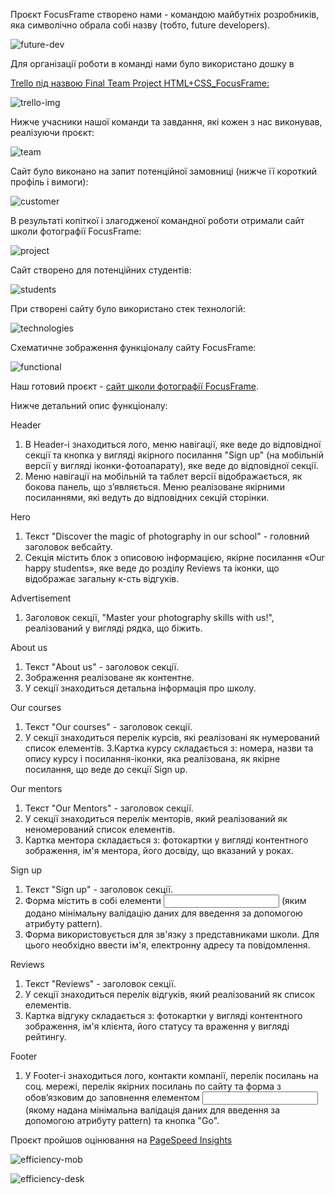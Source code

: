 Проєкт FocusFrame створено нами - командою майбутніх розробників, яка символічно
обрала собі назву <FUTURE DEV /> (тобто, future developers).

![future-dev](./src/img/readme/future-dev.jpg)

Для організації роботи в команді нами було використано дошку в

[Trello під назвою Final Team Project HTML+CSS_FocusFrame:](https://trello.com/b/xvCubDyO/final-team-project-htmlcssfocusframe)

![trello-img](./src/img/readme/trello.jpg)

Нижче учасники нашої команди та завдання, які кожен з нас виконував, реалізуючи
проєкт:

![team](./src/img/readme/team.jpg)

Сайт було виконано на запит потенційної замовниці (нижче її короткий профіль і
вимоги):

![customer](./src/img/readme/customer.jpg)

В результаті копіткої і злагодженої командної роботи отримали сайт школи
фотографії FocusFrame:

![project](./src/img/readme/project.jpg)

Сайт створено для потенційних студентів:

![students](./src/img/readme/students.jpg)

При створені сайту було використано стек технологій:

![technologies](./src/img/readme/technologies.jpg)

Cхематичне зображення функціоналу сайту FocusFrame:

![functional](./src/img/readme/functional.jpg)

Наш готовий проєкт -
[сайт школи фотографії FocusFrame](https://yilchik.github.io/project-future-dev/).

Нижче детальний опис функціоналу:

Header

1. В Header-і знаходиться лого, меню навігації, яке веде до відповідної секції
   та кнопка у вигляді якірного посилання "Sign up" (на мобільній версії у
   вигляді іконки-фотоапарату), яке веде до відповідної секції.
2. Меню навігації на мобільній та таблет версії відображається, як бокова
   панель, що зʼявляється. Меню реалізоване якірними посиланнями, які ведуть до
   відповідних секцій сторінки.

Hero

1. Текст "Discover the magic of photography in our school" - головний заголовок
   вебсайту.
2. Секція містить блок з описовою інформацією, якірне посилання «Our happy
   students», яке веде до розділу Reviews та іконки, що відображає загальну
   к-сть відгуків.

Advertisement

1. Заголовок секції, "Master your photography skills with us!", реалізований у
   вигляді рядка, що біжить.

About us

1. Текст "About us" - заголовок секції.
2. Зображення реалізоване як контентне.
3. У секції знаходиться детальна інформація про школу.

Our courses

1. Текст "Our courses" - заголовок секції.
2. У секції знаходиться перелік курсів, які реалізовані як нумерований список
   елементів. 3.Картка курсу складається з: номера, назви та опису курсу і
   посилання-іконки, яка реалізована, як якірне посилання, що веде до секції
   Sign up.

Our mentors

1. Текст "Our Mentors" - заголовок секції.
2. У секції знаходиться перелік менторів, який реалізований як неномерований
   список елементів.
3. Картка ментора складається з: фотокартки у вигляді контентного зображення,
   ім'я ментора, його досвіду, що вказаний у роках.

Sign up

1. Текст "Sign up" - заголовок секції.
2. Форма містить в собі елементи <input> (яким додано мінімальну валідацію даних
   для введення за допомогою атрибуту pattern).
3. Форма використовується для зв'язку з представниками школи. Для цього
   необхідно ввести ім'я, електронну адресу та повідомлення.

Reviews

1. Текст "Reviews" - заголовок секції.
2. У секції знаходиться перелік відгуків, який реалізований як список елементів.
3. Картка відгуку складається з: фотокартки у вигляді контентного зображення,
   ім'я клієнта, його статусу та враження у вигляді рейтингу.

Footer

1. У Footer-і знаходиться лого, контакти компанії, перелік посилань на соц.
   мережі, перелік якірних посилань по сайту та форма з обовʼязковим до
   заповнення елементом <input> (якому надана мінімальна валідація даних для
   введення за допомогою атрибуту pattern) та кнопка "Go".

Проєкт пройшов оцінювання на [PageSpeed Insights](https://pagespeed.web.dev/)

![efficiency-mob](./src/img/readme/efficiency-mob.jpg)

![efficiency-desk](./src/img/readme/efficiency-desk.jpg)
